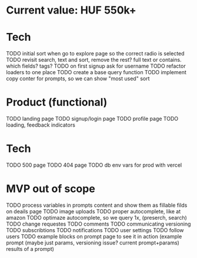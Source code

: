 # Current value: HUF 550k+

# Tech
TODO initial sort when go to explore page
so the correct radio is selected
TODO revisit search, text and sort, remove the rest? full text or contains. which fields? tags?
TODO on first signup ask for username
TODO refactor loaders to one place
TODO create a base query function
TODO implement copy conter for prompts, so we can show "most used" sort

# Product (functional)
TODO landing page
TODO signup/login page
TODO profile page
TODO loading, feedback indicators

# Tech
TODO 500 page
TODO 404 page
TODO db env vars for prod with vercel















# MVP out of scope
TODO process variables in prompts content and show them as fillable filds on deails page
TODO image uploads
TODO proper autocomplete, like at amazon
TODO optimaze autocomplete, so we query 1x, (preserch, search)
TODO change requestes
TODO comments
TODO communicating versioning
TODO subscribtions
TODO notifications
TODO user settings
TODO follow users
TODO example blocks on prompt page to see it in action (example prompt (maybe just params, versioning issue? current prompt+params) results of a prompt)
